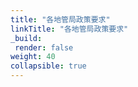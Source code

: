 ```yaml
---
title: "各地管局政策要求"
linkTitle: "各地管局政策要求"
_build:
 render: false 
weight: 40
collapsible: true
---
```

